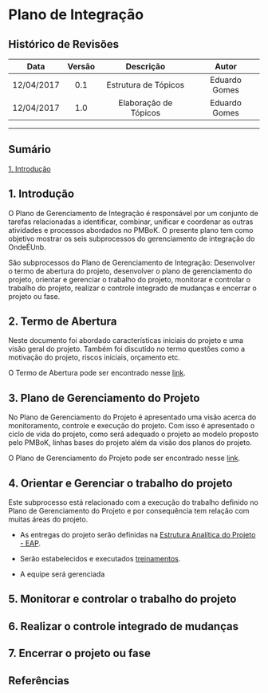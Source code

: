 # Plano de Integração

## Histórico de Revisões

| Data | Versão | Descrição | Autor |
|:----:|:------:|:---------:|:-----:|
|12/04/2017|0.1|Estrutura de Tópicos|Eduardo Gomes|
|12/04/2017|1.0|Elaboração de Tópicos|Eduardo Gomes|

***

## Sumário

[1. Introdução](#1-introdução) 

## 1. Introdução

O Plano de Gerenciamento de Integração é responsável por um conjunto de tarefas relacionadas a identificar, combinar, unificar e coordenar as outras atividades e processos abordados no PMBoK. O presente plano tem como objetivo mostrar os seis subprocessos do gerenciamento de integração  do OndeÉUnb.

São subprocessos do Plano de Gerenciamento de Integração: 
Desenvolver o termo de abertura do projeto, 
desenvolver o plano de gerenciamento do projeto, 
orientar e gerenciar o trabalho do projeto, 
monitorar e controlar o trabalho do projeto, 
realizar o controle integrado de mudanças e 
encerrar o projeto ou fase.

## 2. Termo de Abertura

Neste documento foi abordado características iniciais do projeto e uma visão geral do projeto. Também foi discutido no termo questões como a motivação do projeto, riscos iniciais, orçamento etc. 

O Termo de Abertura pode ser encontrado nesse [link](https://github.com/fga-gpp-mds/2017.1-OndeE-UnB/wiki/Termo-de-Abertura).

## 3. Plano de Gerenciamento do Projeto

No Plano de Gerenciamento do Projeto é apresentado uma visão acerca do monitoramento, controle e execução do projeto. Com isso é apresentado o ciclo de vida do projeto, como será adequado o projeto ao modelo proposto pelo PMBoK, linhas bases do projeto além da visão dos planos do projeto.

O Plano de Gerenciamento do Projeto pode ser encontrado nesse [link](https://github.com/fga-gpp-mds/2017.1-OndeE-UnB/wiki/Plano-de-Gerenciamento-de-Projeto).

## 4. Orientar e Gerenciar o trabalho do projeto

Este subprocesso está relacionado com a execução do trabalho definido no Plano de Gerenciamento do Projeto e por consequência tem relação com muitas áreas do projeto. 

* As entregas do projeto serão definidas na [Estrutura Analítica do Projeto - EAP](https://github.com/fga-gpp-mds/2017.1-OndeE-UnB/wiki/Estrutura-Analitica-do-Projeto).

* Serão estabelecidos e executados [treinamentos](https://github.com/fga-gpp-mds/2017.1-OndeE-UnB/wiki/Plano-de-Treinamento).

* A equipe será gerenciada


## 5. Monitorar e controlar o trabalho do projeto

## 6. Realizar o controle integrado de mudanças

## 7. Encerrar o projeto ou fase

## Referências
